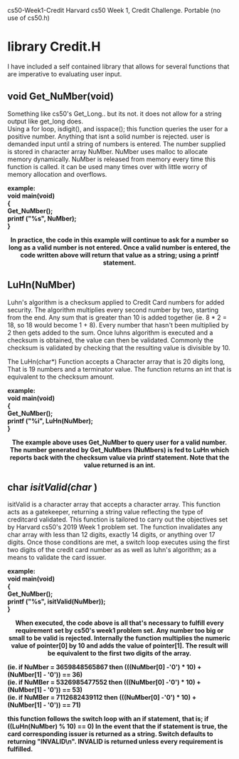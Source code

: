  cs50-Week1-Credit 
Harvard cs50 Week 1, Credit Challenge. Portable (no use of cs50.h) 

# library Credit.H 
I have included a self contained library that allows for several functions that are imperative to evaluating user input.
 <br>

## void Get_NuMber(void)

Something like cs50's Get_Long.. but its not.
it does not allow for a string output like get_long does.  
Using a for loop, isdigit(), and isspace(); this function queries the user for a positive number.
Anything that isnt a solid number is rejected.
user is demanded input until a string of numbers is entered. 
The number supplied is stored in character array NuMber. 
NuMber uses malloc to allocate memory dynamically. 
NuMber is released from memory every time this function is called. 
it can be used many times over with little worry of memory allocation and overflows.

<b>
example:
 <br>
void main(void) <br>
{ <br>
  Get_NuMber();<br>
  printf ("%s", NuMber);<br>
} 

  <p align="center">
 In practice, the code in this example will continue to ask for a number so long as a valid number is not entered.
 Once a valid number is entered, the code written above will return that value as a string; using a printf statement. 
  </p>
 </b>


## LuHn(NuMber) 

Luhn's algorithm is a checksum applied to Credit Card numbers for added security. The algorithm multiplies every second number by two, starting from the end. Any sum that is greater than 10 is added together (ie. 8 * 2 = 18, so 18 would become 1 + 8). Every number that hasn't been multiplied by 2 then gets added to the sum. Once luhns algorithm is executed and a checksum is obtained, the value can then be validated. Commonly the checksum is validated by checking that the resulting value is divisible by 10. 
  
The LuHn(char*) Function accepts a Character array that is 20 digits long, That is 19 numbers and a terminator value. The function returns an int that is equivalent to the checksum amount. 
  </p>
  <b>
  example:
 <br>
void main(void) <br>
{ <br>
  Get_NuMber();<br>
  printf ("%i", LuHn(NuMber);<br>
} 
 
  <p align="center">
  The example above uses Get_NuMber to query user for a valid number. The number generated by Get_NuMbers (NuMbers) is fed to LuHn which reports back with the checksum value via printf statement. Note that the value returned is an int.  
</p>
 </b>


## char *isitValid(char* ) 

 isitValid is a character array that accepts a character array. This function acts as a gatekeeper, returning a string value reflecting the type of creditcard validated. This function is tailored to carry out the objectives set by Harvard cs50's 2019 Week 1 problem set. The function invalidates any char array with less than 12 digits, exactly 14 digits, or anything over 17 digits. Once those conditions are met, a switch loop executes using the first two digits of the credit card number as as well as luhn's algorithm; as a means to validate the card issuer.
 
   <b>
  example:
 
 <br>
void main(void) <br>
{ <br>
  Get_NuMber();<br>
  printf ("%s", isitValid(NuMber));<br>
} 
 
 </p>
 <p align="center">
  When executed, the code above is all that's necessary to fulfill every requirement set by cs50's week1 problem set. Any number too big or small to be valid is rejected. Internally the function multiplies the numeric value of pointer[0] by 10 and adds the value of pointer[1]. The result will be equivalent to the first two digits of the array.
  
 (ie. if NuMber = 3659848565867 then (((NuMber[0] -'0') * 10) + (NuMber[1] - '0')) == 36)<br>
 (ie. if NuMBer = 5326985477552 then (((NuMber[0] -'0') * 10) + (NuMber[1] - '0')) == 53)<br>
 (ie. if NuMBer = 7112682439112 then (((NuMber[0] -'0') * 10) + (NuMber[1] - '0')) == 71)<br>
 
 this function follows the switch loop with an if statement, that is; if ((LuHn(NuMber) % 10) == 0)
 In the event that the if statement is true, the card corresponding issuer is returned as a string. 
 Switch defaults to returning "INVALID\n".  INVALID is returned unless every requirement is fulfilled.  
 </p>
  </b>
 
